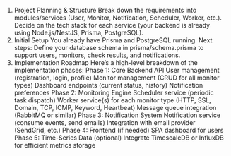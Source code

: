 1. Project Planning & Structure
Break down the requirements into modules/services (User, Monitor, Notification, Scheduler, Worker, etc.).
Decide on the tech stack for each service (your backend is already using Node.js/NestJS, Prisma, PostgreSQL).
2. Initial Setup
You already have Prisma and PostgreSQL running.
Next steps: Define your database schema in prisma/schema.prisma to support users, monitors, check results, and notifications.
3. Implementation Roadmap
Here’s a high-level breakdown of the implementation phases:
Phase 1: Core Backend API
User management (registration, login, profile)
Monitor management (CRUD for all monitor types)
Dashboard endpoints (current status, history)
Notification preferences
Phase 2: Monitoring Engine
Scheduler service (periodic task dispatch)
Worker service(s) for each monitor type (HTTP, SSL, Domain, TCP, ICMP, Keyword, Heartbeat)
Message queue integration (RabbitMQ or similar)
Phase 3: Notification System
Notification service (consume events, send emails)
Integration with email provider (SendGrid, etc.)
Phase 4: Frontend (if needed)
SPA dashboard for users
Phase 5: Time-Series Data (optional)
Integrate TimescaleDB or InfluxDB for efficient metrics storage
